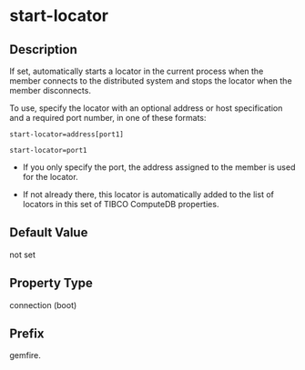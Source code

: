 # start-locator

## Description

If set, automatically starts a locator in the current process when the member connects to the distributed system and stops the locator when the member disconnects.

To use, specify the locator with an optional address or host specification and a required port number, in one of these formats:

```pre
start-locator=address[port1] 
```

```pre
start-locator=port1
```

* If you only specify the port, the address assigned to the member is used for the locator.

* If not already there, this locator is automatically added to the list of locators in this set of TIBCO ComputeDB properties.

<!--* If you set `start-locator`, do not also specify `mcast-port`. -->

## Default Value

not set

## Property Type

connection (boot)

## Prefix

gemfire.
